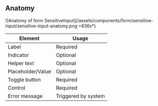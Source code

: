 ## Anatomy

<!-- image then table -->
![Anatomy of form SensitiveInput](/assets/components/form/sensitive-input/sensitive-input-anatomy.png =836x*)

<!-- this is just an example, refer to other components to see how to fill this table -->
| Element          | Usage                                           |
|------------------|-------------------------------------------------|
| Label             | Required                                       |
| Indicator         | Optional                                       |
| Helper text       | Optional                                       |
| Placeholder/Value | Optional                                       |
| Toggle button     | Required                                       |
| Control           | Required                                       |
| Error message     | Triggered by system                            |
